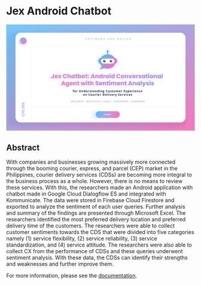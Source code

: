 # Jex Android Chatbot

![Jex](./docs/img/cover.jpg)

## Abstract

With companies and businesses growing massively more connected through the booming courier, express, and parcel (CEP) market in the Philippines, courier delivery services (CDSs) are becoming more integral to the business process as a whole. However, there is no means to review these services. With this, the researchers made an Android application with chatbot made in Google Cloud Dialogflow ES and integrated with Kommunicate. The data were stored in Firebase Cloud Firestore and exported to analyze the sentiment of each user queries. Further analysis and summary of the findings are presented through Microsoft Excel. The researchers identified the most preferred delivery location and preferred delivery time of the customers. The researchers were able to collect customer sentiments towards the CDS that were divided into five categories namely (1) service flexibility, (2) service reliability, (3) service standardization, and (4) service attitude. The researchers were also able to collect CX from the performance of CDSs and these queries underwent sentiment analysis. With these data, the CDSs can identify their strengths and weaknesses and further improve them.

For more information, please see the [documentation](docs/documentation.pdf).
